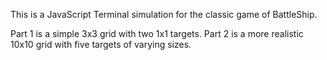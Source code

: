 This is a JavaScript Terminal simulation for the classic game of BattleShip.

Part 1 is a simple 3x3 grid with two 1x1 targets.
Part 2 is a more realistic 10x10 grid with five targets of varying sizes.
